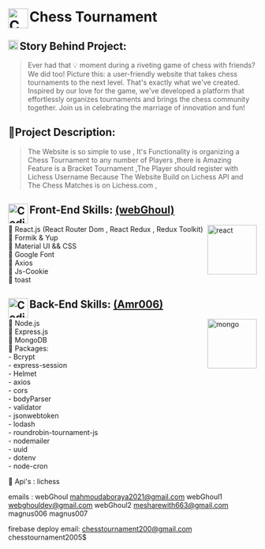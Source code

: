 
# <img align="left" alt="Coding" width="40" src="https://cdn-icons-png.flaticon.com/128/3083/3083603.png" alt="chess tournament"/> <a>Chess Tournament</a>


## <img align="left" alt="Coding" width="20" src="https://media0.giphy.com/media/3o85xvnSxCKJZaSYmI/giphy.webp?cid=ecf05e47fg31vxa0zgaovhivquofwybir90x72kgvb9iga47&ep=v1_gifs_search&rid=giphy.webp&ct=g" alt=""/>Story Behind Project:
>Ever had that 💡 moment during a riveting game of chess with friends? We did too! Picture this: a user-friendly website that takes chess tournaments to the next level. That's exactly what we've created. Inspired by our love for the game, we've developed a platform that effortlessly organizes tournaments and brings the chess community together. Join us in celebrating the marriage of innovation and fun!
## 🎯Project Description:
> The Website is so simple to use , It's Functionality is organizing a Chess Tournament to any number of Players ,there is Amazing Feature is a Bracket Tournament ,The Player should register with Lichess Username Because The Website Build on Lichess API and The Chess Matches is on Lichess.com ,


<h2><img align="left" alt="Coding" width="40" src="https://cdn-icons-png.flaticon.com/128/1126/1126012.png" alt="chess tournament"/>Front-End Skills: <a href="https://github.com/web-ghoul/">(webGhoul)</a></h2> 

<p>
  <img align="right" alt="react" width="100" src="https://media2.giphy.com/media/v1.Y2lkPTc5MGI3NjExODBqdzN5bzJna3A2N2pqZHA1OGR2dDl2ZXcyaWprMmYwaGJjZDk3MCZlcD12MV9pbnRlcm5hbF9naWZfYnlfaWQmY3Q9Zw/SvFocn0wNMx0iv2rYz/giphy.gif">
<p align="left">
  📌 React.js (React Router Dom , React Redux , Redux Toolkit) <br/>
  📌 Formik & Yup <br/>
  📌 Material UI && CSS <br/>
  📌 Google Font <br/>
  📌 Axios <br/> 
  📌 Js-Cookie <br/>
  📌 toast <br/>
</p>
</p>

<h2><img align="left" alt="Coding" width="40" src="https://cdn-icons-png.flaticon.com/128/5968/5968322.png" alt="chess tournament"/>Back-End Skills: <a href="https://github.com/amr006/">(Amr006)</a></h2>

<p>
  <img align="right" alt="mongo" width="100" src="https://media1.giphy.com/media/tAjb5pyCEBhEb8jWxC/200w.webp">
<p align="left">
📌 Node.js <br/>
📌 Express.js <br/>
📌 MongoDB <br/>
📌 Packages: <br/>
  - Bcrypt  <br/>
  - express-session <br/>
  - Helmet <br/>
  - axios  <br/>
  - cors <br/>
  - bodyParser <br/>
  - validator <br/>
  - jsonwebtoken <br/>
  - lodash  <br/>
  - roundrobin-tournament-js <br/>
  - nodemailer  <br/>
  - uuid   <br/>
  - dotenv <br/>
  - node-cron <br />

📌 Api's : lichess 
</p>
</p>




emails : 
webGhoul mahmoudaboraya2021@gmail.com
webGhoul1 webghouldev@gmail.com
webGhoul2 mesharewith663@gmail.com
magnus006
magnus007


firebase deploy email:
chesstournament200@gmail.com chesstournament2005$